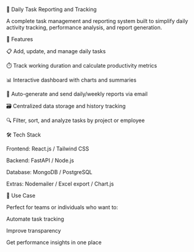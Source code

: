 🧭 Daily Task Reporting and Tracking

A complete task management and reporting system built to simplify daily activity tracking, performance analysis, and report generation.

🚀 Features

📋 Add, update, and manage daily tasks

⏱️ Track working duration and calculate productivity metrics

📊 Interactive dashboard with charts and summaries

📧 Auto-generate and send daily/weekly reports via email

🗃️ Centralized data storage and history tracking

🔍 Filter, sort, and analyze tasks by project or employee

🛠️ Tech Stack

Frontend: React.js / Tailwind CSS

Backend: FastAPI / Node.js

Database: MongoDB / PostgreSQL

Extras: Nodemailer / Excel export / Chart.js

🎯 Use Case

Perfect for teams or individuals who want to:

Automate task tracking

Improve transparency

Get performance insights in one place
